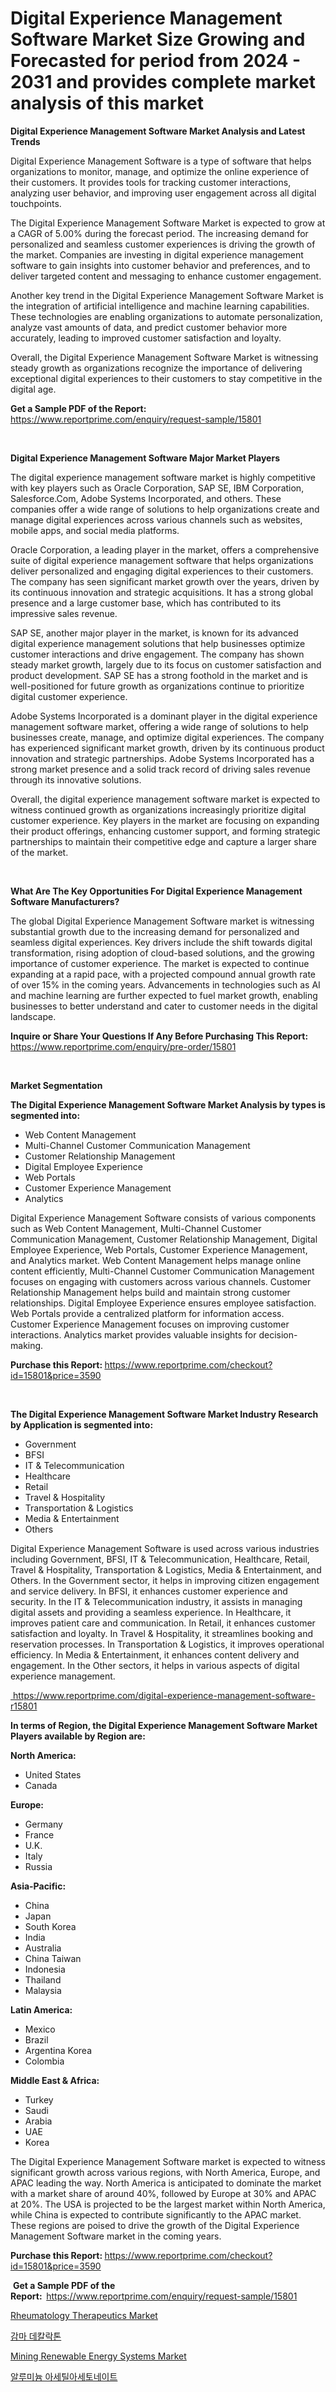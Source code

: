 <p><h1>Digital Experience Management Software Market Size Growing and Forecasted for period from 2024 - 2031 and provides complete market analysis of this market</h1></p><p><strong>Digital Experience Management Software Market Analysis and Latest Trends</strong></p>
<p><p>Digital Experience Management Software is a type of software that helps organizations to monitor, manage, and optimize the online experience of their customers. It provides tools for tracking customer interactions, analyzing user behavior, and improving user engagement across all digital touchpoints.</p><p>The Digital Experience Management Software Market is expected to grow at a CAGR of 5.00% during the forecast period. The increasing demand for personalized and seamless customer experiences is driving the growth of the market. Companies are investing in digital experience management software to gain insights into customer behavior and preferences, and to deliver targeted content and messaging to enhance customer engagement.</p><p>Another key trend in the Digital Experience Management Software Market is the integration of artificial intelligence and machine learning capabilities. These technologies are enabling organizations to automate personalization, analyze vast amounts of data, and predict customer behavior more accurately, leading to improved customer satisfaction and loyalty.</p><p>Overall, the Digital Experience Management Software Market is witnessing steady growth as organizations recognize the importance of delivering exceptional digital experiences to their customers to stay competitive in the digital age.</p></p>
<p><strong>Get a Sample PDF of the Report:&nbsp;</strong> <a href="https://www.reportprime.com/enquiry/request-sample/15801">https://www.reportprime.com/enquiry/request-sample/15801</a></p>
<p>&nbsp;</p>
<p><strong>Digital Experience Management Software Major Market Players</strong></p>
<p><p>The digital experience management software market is highly competitive with key players such as Oracle Corporation, SAP SE, IBM Corporation, Salesforce.Com, Adobe Systems Incorporated, and others. These companies offer a wide range of solutions to help organizations create and manage digital experiences across various channels such as websites, mobile apps, and social media platforms.</p><p>Oracle Corporation, a leading player in the market, offers a comprehensive suite of digital experience management software that helps organizations deliver personalized and engaging digital experiences to their customers. The company has seen significant market growth over the years, driven by its continuous innovation and strategic acquisitions. It has a strong global presence and a large customer base, which has contributed to its impressive sales revenue.</p><p>SAP SE, another major player in the market, is known for its advanced digital experience management solutions that help businesses optimize customer interactions and drive engagement. The company has shown steady market growth, largely due to its focus on customer satisfaction and product development. SAP SE has a strong foothold in the market and is well-positioned for future growth as organizations continue to prioritize digital customer experience.</p><p>Adobe Systems Incorporated is a dominant player in the digital experience management software market, offering a wide range of solutions to help businesses create, manage, and optimize digital experiences. The company has experienced significant market growth, driven by its continuous product innovation and strategic partnerships. Adobe Systems Incorporated has a strong market presence and a solid track record of driving sales revenue through its innovative solutions.</p><p>Overall, the digital experience management software market is expected to witness continued growth as organizations increasingly prioritize digital customer experience. Key players in the market are focusing on expanding their product offerings, enhancing customer support, and forming strategic partnerships to maintain their competitive edge and capture a larger share of the market.</p></p>
<p>&nbsp;</p>
<p><strong>What Are The Key Opportunities For Digital Experience Management Software Manufacturers?</strong></p>
<p><p>The global Digital Experience Management Software market is witnessing substantial growth due to the increasing demand for personalized and seamless digital experiences. Key drivers include the shift towards digital transformation, rising adoption of cloud-based solutions, and the growing importance of customer experience. The market is expected to continue expanding at a rapid pace, with a projected compound annual growth rate of over 15% in the coming years. Advancements in technologies such as AI and machine learning are further expected to fuel market growth, enabling businesses to better understand and cater to customer needs in the digital landscape.</p></p>
<p><strong>Inquire or Share Your Questions If Any Before Purchasing This Report:</strong> <a href="https://www.reportprime.com/enquiry/pre-order/15801">https://www.reportprime.com/enquiry/pre-order/15801</a></p>
<p>&nbsp;</p>
<p><strong>Market Segmentation</strong></p>
<p><strong>The Digital Experience Management Software Market Analysis by types is segmented into:</strong></p>
<p><ul><li>Web Content Management</li><li>Multi-Channel Customer Communication Management</li><li>Customer Relationship Management</li><li>Digital Employee Experience</li><li>Web Portals</li><li>Customer Experience Management</li><li>Analytics</li></ul></p>
<p><p>Digital Experience Management Software consists of various components such as Web Content Management, Multi-Channel Customer Communication Management, Customer Relationship Management, Digital Employee Experience, Web Portals, Customer Experience Management, and Analytics market. Web Content Management helps manage online content efficiently, Multi-Channel Customer Communication Management focuses on engaging with customers across various channels. Customer Relationship Management helps build and maintain strong customer relationships. Digital Employee Experience ensures employee satisfaction. Web Portals provide a centralized platform for information access. Customer Experience Management focuses on improving customer interactions. Analytics market provides valuable insights for decision-making.</p></p>
<p><strong>Purchase this Report:&nbsp;</strong><a href="https://www.reportprime.com/checkout?id=15801&price=3590">https://www.reportprime.com/checkout?id=15801&price=3590</a></p>
<p>&nbsp;</p>
<p><strong>The Digital Experience Management Software Market Industry Research by Application is segmented into:</strong></p>
<p><ul><li>Government</li><li>BFSI</li><li>IT & Telecommunication</li><li>Healthcare</li><li>Retail</li><li>Travel & Hospitality</li><li>Transportation & Logistics</li><li>Media & Entertainment</li><li>Others</li></ul></p>
<p><p>Digital Experience Management Software is used across various industries including Government, BFSI, IT & Telecommunication, Healthcare, Retail, Travel & Hospitality, Transportation & Logistics, Media & Entertainment, and Others. In the Government sector, it helps in improving citizen engagement and service delivery. In BFSI, it enhances customer experience and security. In the IT & Telecommunication industry, it assists in managing digital assets and providing a seamless experience. In Healthcare, it improves patient care and communication. In Retail, it enhances customer satisfaction and loyalty. In Travel & Hospitality, it streamlines booking and reservation processes. In Transportation & Logistics, it improves operational efficiency. In Media & Entertainment, it enhances content delivery and engagement. In the Other sectors, it helps in various aspects of digital experience management.</p></p>
<p><a href="https://www.reportprime.com/digital-experience-management-software-r15801">&nbsp;https://www.reportprime.com/digital-experience-management-software-r15801</a></p>
<p><strong>In terms of Region, the Digital Experience Management Software Market Players available by Region are:</strong></p>
<p>
    <p> <strong> North America: </strong>
        <ul>
            <li>United States</li>
            <li>Canada</li>
        </ul>
        </p> 
    <p> <strong> Europe: </strong>
        <ul>
            <li>Germany</li>
            <li>France</li>
            <li>U.K.</li>
            <li>Italy</li>
            <li>Russia</li>
        </ul>
        </p> 
    <p> <strong> Asia-Pacific: </strong>
        <ul>
            <li>China</li>
            <li>Japan</li>
            <li>South Korea</li>
            <li>India</li>
            <li>Australia</li>
            <li>China Taiwan</li>
            <li>Indonesia</li>
            <li>Thailand</li>
            <li>Malaysia</li>
        </ul>
        </p> 
    <p> <strong> Latin America: </strong>
        <ul>
            <li>Mexico</li>
            <li>Brazil</li>
            <li>Argentina Korea</li>
            <li>Colombia</li>
        </ul>
        </p> 
    <p> <strong> Middle East & Africa: </strong>
        <ul>
            <li>Turkey</li>
            <li>Saudi</li>
            <li>Arabia</li>
            <li>UAE</li>
            <li>Korea</li>
        </ul>
    </p>
    </p>
<p><p>The Digital Experience Management Software market is expected to witness significant growth across various regions, with North America, Europe, and APAC leading the way. North America is anticipated to dominate the market with a market share of around 40%, followed by Europe at 30% and APAC at 20%. The USA is projected to be the largest market within North America, while China is expected to contribute significantly to the APAC market. These regions are poised to drive the growth of the Digital Experience Management Software market in the coming years.</p></p>
<p><strong>Purchase this Report: </strong><a href="https://www.reportprime.com/checkout?id=15801&price=3590">https://www.reportprime.com/checkout?id=15801&price=3590</a></p>
<p>&nbsp;<strong>Get a Sample PDF of the Report:&nbsp;&nbsp;</strong><a href="https://www.reportprime.com/enquiry/request-sample/15801">https://www.reportprime.com/enquiry/request-sample/15801</a></p>
<p><strong></strong></p>
<p><p><a href="https://github.com/redneck06/Market-Research-Report-List-2/blob/main/rheumatology-therapeutics-market.md">Rheumatology Therapeutics Market</a></p><p><a href="https://github.com/LanceOlsotn8978/Market-Research-Report-List-1/blob/main/593206623715.md">감마 데칼락톤</a></p><p><a href="https://github.com/nicoletavirag/Market-Research-Report-List-2/blob/main/mining-renewable-energy-systems-market.md">Mining Renewable Energy Systems Market</a></p><p><a href="https://github.com/Madalyell456456/Market-Research-Report-List-1/blob/main/857682023714.md">알루미늄 아세틸아세토네이트</a></p></p>